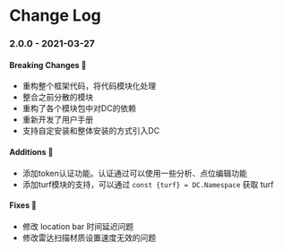 # Change Log

### 2.0.0 - 2021-03-27

#### Breaking Changes 📣

- 重构整个框架代码，将代码模块化处理
- 整合之前分散的模块
- 重构了各个模块包中对DC的依赖
- 重新开发了用户手册
- 支持自定安装和整体安装的方式引入DC

#### Additions 🎉

- 添加token认证功能。认证通过可以使用一些分析、点位编辑功能
- 添加turf模块的支持，可以通过 `const {turf} = DC.Namespace` 获取 turf

#### Fixes 🔧

- 修改 location bar 时间延迟问题
- 修改雷达扫描材质设置速度无效的问题

